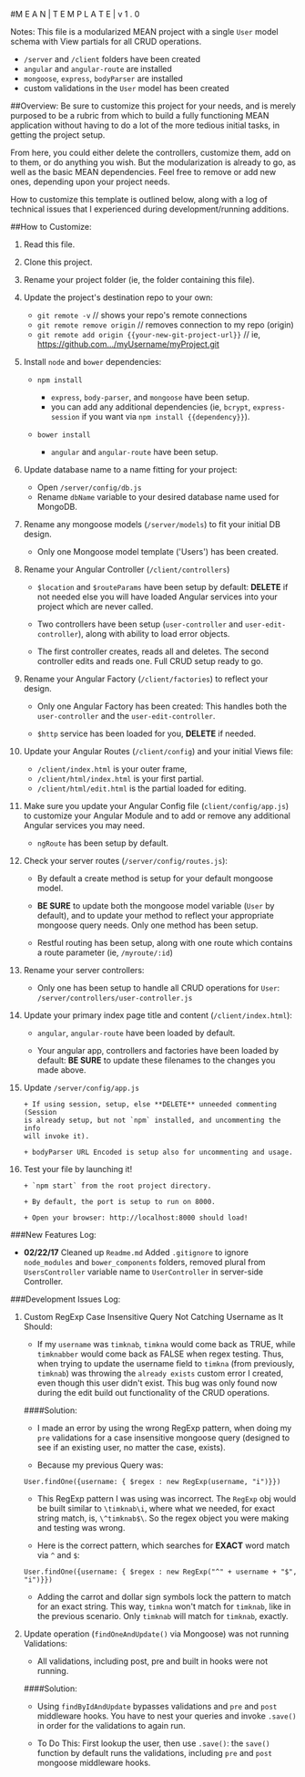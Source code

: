 #M E A N | T E M P L A T E | v 1 . 0

Notes: This file is a modularized MEAN project with a single `User` model schema with
View partials for all CRUD operations.

+ `/server` and `/client` folders have been created
+ `angular` and `angular-route` are installed
+ `mongoose`, `express`, `bodyParser` are installed
+ custom validations in the `User` model has been created

##Overview:
Be sure to customize this project for your needs, and is merely purposed to be a
rubric from which to build a fully functioning MEAN application without having to
do a lot of the more tedious initial tasks, in getting the project setup.

From here, you could either delete the controllers, customize them, add on to them,
or do anything you wish. But the modularization is already to go, as well as
the basic MEAN dependencies. Feel free to remove or add new ones, depending upon
your project needs.

How to customize this template is outlined below, along with a log of technical
issues that I experienced during development/running additions.

##How to Customize:

1. Read this file.

2. Clone this project.

3. Rename your project folder (ie, the folder containing this file).

4. Update the project's destination repo to your own:

	+ `git remote -v` // shows your repo's remote connections
	+ `git remote remove origin` // removes connection to my repo (origin)
	+ `git remote add origin {{your-new-git-project-url}}` // ie, https://github.com.../myUsername/myProject.git

5. Install `node` and `bower` dependencies:

	+ `npm install`

		+ `express`, `body-parser`, and `mongoose` have been setup.
		+ you can add any additional dependencies (ie, `bcrypt`, `express-session` if you want via `npm install {{dependency}}`).

	+ `bower install`

		+ `angular` and `angular-route` have been setup.

6. Update database name to a name fitting for your project:

 	+ Open `/server/config/db.js`
	+ Rename `dbName` variable to your desired database name used for MongoDB.

7. Rename any mongoose models (`/server/models`) to fit your initial DB design.
	+ Only one Mongoose model template ('Users')  has been created.

8. Rename your Angular Controller (`/client/controllers`)
	+ `$location` and `$routeParams` have been setup by default:
	**DELETE** if not needed else you will have loaded Angular services into
	your project which are never called.

	+ Two controllers have been setup (`user-controller` and
	`user-edit-controller`), along with ability to load error objects.

	+ The first controller creates, reads all and deletes. The
	second controller edits and reads one. Full CRUD setup ready to go.

9. Rename your  Angular Factory (`/client/factories`) to reflect your design.

	+ Only one Angular Factory has been created: This handles both the
	`user-controller` and the `user-edit-controller`.

	+ `$http` service has been loaded for you, **DELETE** if needed.

10. Update your Angular Routes (`/client/config`) and your initial Views file:

	+ `/client/index.html` is your outer frame,
	+ `/client/html/index.html` is your first partial.
	+ `/client/html/edit.html` is the partial loaded for editing.

11. Make sure you update your Angular Config file (`client/config/app.js`)
	to customize your Angular Module and to add or remove any additional Angular
	services you may need.

	+ `ngRoute` has been setup by default.

12. Check your server routes (`/server/config/routes.js`):

	+ By default a create method is setup for your default mongoose model.

	+ **BE SURE** to update both the mongoose model variable (`User` by default),
	and to update your method to reflect your appropriate mongoose query
	needs. Only one method has been setup.

	+ Restful routing has been setup, along with one route which contains
	a route parameter (ie, `/myroute/:id`)

13. Rename your server controllers:

	+ Only one has been setup to handle all CRUD operations for `User`: `/server/controllers/user-controller.js`

14. Update your primary index page title and content (`/client/index.html`):

	+ `angular`, `angular-route` have been loaded by default.

	+ Your angular app, controllers and factories have been loaded by
	default: **BE SURE** to update these filenames to the changes you made
	above.

15. Update `/server/config/app.js`

		+ If using session, setup, else **DELETE** unneeded commenting (Session
		is already setup, but not `npm` installed, and uncommenting the info
		will invoke it).

		+ bodyParser URL Encoded is setup also for uncommenting and usage.

16. Test your file by launching it!

		+ `npm start` from the root project directory.

		+ By default, the port is setup to run on 8000.

		+ Open your browser: http://localhost:8000 should load!

###New Features Log:

+ **02/22/17** Cleaned up `Readme.md` Added `.gitignore` to ignore `node_modules`
and `bower_components` folders, removed plural from `UsersController` variable
name to `UserController` in server-side Controller.

###Development Issues Log:

1. Custom RegExp Case Insensitive Query Not Catching Username as It Should:

	+ If my `username` was `timknab`, `timkna` would come back as TRUE, while
	`timknabber` would come back as FALSE when regex testing. Thus, when
	trying to update the username field to `timkna` (from previously, `timknab`)
	was throwing the `already exists` custom error I created, even though this
	user didn't exist. This bug was only found now during the edit build out
	functionality of the CRUD operations.

	####Solution:

	+ I made an error by using the wrong RegExp pattern, when doing my `pre`
	validations for a case insensitive mongoose query (designed to see if
	an existing user, no matter the case, exists).

	+ Because my previous Query was:

	`User.findOne({username: { $regex : new RegExp(username, "i")}})`

	+ This RegExp pattern I was using was incorrect. The `RegExp` obj would
	be built similar to `\timknab\i`, where what we needed, for exact
	string match, is, `\^timknab$\`. So the regex object you were making
	and testing was wrong.

	+ Here is the correct pattern, which searches for **EXACT** word match
	via `^` and `$`:

	`User.findOne({username: { $regex : new RegExp("^" + username + "$", "i")}})`

	+ Adding the carrot and dollar sign symbols lock the pattern to match
	for an exact string. This way, `timkna` won't match for `timknab`,
	like in the previous scenario. Only `timknab` will match for `timknab`,
	exactly.

2. Update operation (`findOneAndUpdate()` via Mongoose) was not running
Validations:

	+ All validations, including post, pre and built in hooks were not running.

	####Solution:

	+ Using `findByIdAndUpdate` bypasses validations and `pre` and `post`
	middleware hooks. You have to nest your queries and invoke `.save()`
	in order for the validations to again run.

	+ To Do This: First lookup the user, then use `.save()`: the `save()`
	function by default runs the validations, including `pre` and `post`
	mongoose middleware hooks.
